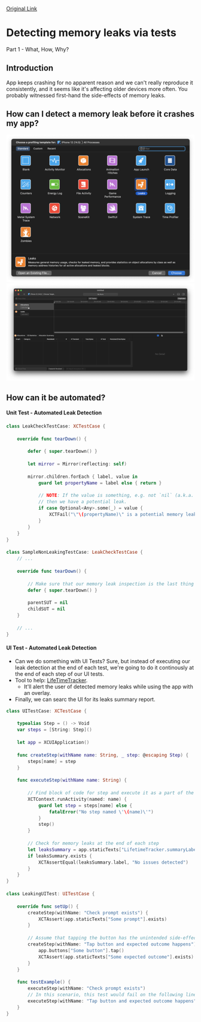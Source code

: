 [Original Link](https://aclima93.com/swift/2021/06/24/01.html)

# Detecting memory leaks via tests
Part 1 - What, How, Why?

## Introduction
App keeps crashing for no apparent reason and we can't really reproduce it consistently, and it seems like it's affecting older devices more often. You probably witnessed first-hand the side-effects of memory leaks.

## How can I detect a memory leak before it crashes my app?
![](resources/leak01.png)
![](resources/leak02.png)

## How can it be automated?
#### Unit Test - Automated Leak Detection

```swift
class LeakCheckTestCase: XCTestCase {

    override func tearDown() {

        defer { super.tearDown() }

        let mirror = Mirror(reflecting: self)

        mirror.children.forEach { label, value in
            guard let propertyName = label else { return }

            // NOTE: If the value is something, e.g. not `nil` (a.k.a. not `Optional<Any>.none`),
            // then we have a potential leak.
            if case Optional<Any>.some(_) = value {
                XCTFail("\"\(propertyName)\" is a potential memory leak!")
            }
        }
    }
}

class SampleNonLeakingTestCase: LeakCheckTestCase {
    // ...

    override func tearDown() {

        // Make sure that our memory leak inspection is the last thing to happen
        defer { super.tearDown() }

        parentSUT = nil
        childSUT = nil
    }

    // ...
}
```

#### UI Test - Automated Leak Detection
* Can we do something with UI Tests? Sure, but instead of executing our leak detection at the end of each test, we're going to do it continously at the end of each step of our UI tests.
* Tool to help: [LifeTimeTracker](https://github.com/krzysztofzablocki/LifetimeTracker). 
    - It'll alert the user of detected memory leaks while using the app with an overlay.
* Finally, we can searc the UI for its leaks summary report.

```swift
class UITestCase: XCTestCase {

    typealias Step = () -> Void
    var steps = [String: Step]()

    let app = XCUIApplication()

    func createStep(withName name: String, _ step: @escaping Step) {
        steps[name] = step
    }

    func executeStep(withName name: String) {

        // Find block of code for step and execute it as a part of the test
        XCTContext.runActivity(named: name) {
            guard let step = steps[name] else {
                fatalError("No step named \'\(name)\'")
            }
            step()
        }

        // Check for memory leaks at the end of each step
        let leaksSummary = app.staticTexts["LifetimeTracker.summaryLabel"].firstMatch
        if leaksSummary.exists {
            XCTAssertEqual(leaksSummary.label, "No issues detected")
        }
    }
}

class LeakingUITest: UITestCase {

    override func setUp() {
        createStep(withName: "Check prompt exists") {
            XCTAssert(app.staticTexts["Some prompt"].exists)
        }

        // Assume that tapping the button has the unintended side-effect of creating a memory leak
        createStep(withName: "Tap button and expected outcome happens") {
            app.buttons["Some button"].tap()
            XCTAssert(app.staticTexts["Some expected outcome"].exists)
        }
    }

    func testExample() {
        executeStep(withName: "Check prompt exists")
        // In this scenario, this test would fail on the following line
        executeStep(withName: "Tap button and expected outcome happens")
    }
}
```
